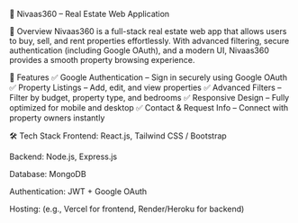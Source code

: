 🏡 Nivaas360 – Real Estate Web Application




📌 Overview
Nivaas360 is a full-stack real estate web app that allows users to buy, sell, and rent properties effortlessly. With advanced filtering, secure authentication (including Google OAuth), and a modern UI, Nivaas360 provides a smooth property browsing experience.

🚀 Features
✅ Google Authentication – Sign in securely using Google OAuth
✅ Property Listings – Add, edit, and view properties
✅ Advanced Filters – Filter by budget, property type, and bedrooms
✅ Responsive Design – Fully optimized for mobile and desktop
✅ Contact & Request Info – Connect with property owners instantly

🛠️ Tech Stack
Frontend: React.js, Tailwind CSS / Bootstrap

Backend: Node.js, Express.js

Database: MongoDB

Authentication: JWT + Google OAuth

Hosting: (e.g., Vercel for frontend, Render/Heroku for backend)
